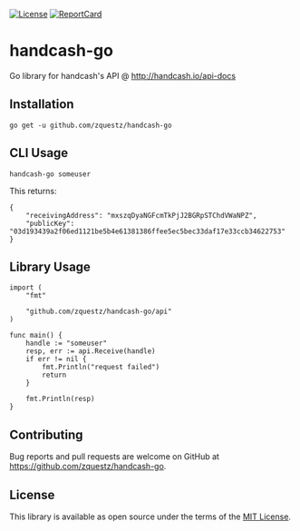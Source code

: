 [![License][License-Image]][License-URL] [![ReportCard][ReportCard-Image]][ReportCard-URL]
# handcash-go

Go library for handcash's API @ http://handcash.io/api-docs

## Installation

```
go get -u github.com/zquestz/handcash-go
```

## CLI Usage

```
handcash-go someuser
```

This returns:

```
{
    "receivingAddress": "mxszqDyaNGFcmTkPjJ2BGRpSTChdVWaNPZ",
    "publicKey": "03d193439a2f06ed1121be5b4e61381386ffee5ec5bec33daf17e33ccb34622753"
}
```

## Library Usage

```
import (
    "fmt"

    "github.com/zquestz/handcash-go/api"
)

func main() {
    handle := "someuser"
    resp, err := api.Receive(handle)
    if err != nil {
        fmt.Println("request failed")
        return
    }

    fmt.Println(resp)
}
```

## Contributing

Bug reports and pull requests are welcome on GitHub at https://github.com/zquestz/handcash-go.

## License

This library is available as open source under the terms of the [MIT License](https://opensource.org/licenses/MIT).

[License-URL]: http://opensource.org/licenses/MIT
[License-Image]: https://img.shields.io/npm/l/express.svg
[ReportCard-URL]: http://goreportcard.com/report/zquestz/handcash-go
[ReportCard-Image]: https://goreportcard.com/badge/github.com/zquestz/handcash-go
